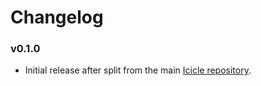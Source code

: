 # Changelog

### v0.1.0

- Initial release after split from the main [Icicle repository](https://github.com/icicleio/icicle).
